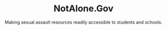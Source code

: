 ---
id: not-alone
unlisted: true
layout: case-study
agency: "DOJ"
title: "NotAlone.Gov"
cover_art: "not-alone-biden.jpg"
subtitle: "Making sexual assault resources readily accessible to students and schools."
impact_heading: "We need to provide survivors with more support and we need to bring perpetrators to more justice and we need colleges and universities to step up. - <i>Vice President Joe Biden</i>"

description: "<h5><b>CHALLENGE</b>: Improve the transparency and information-sharing of sexual assault prevention and enforcement data for students and schools.</h5>

<h5><b>SOLUTION</b>: In less than 30 days, a team of Presidential Innovation Fellows and 18F staff built NotAlone.gov, a website containing typically disparate and often difficult-to-find information for students, schools, and anyone interested in finding resources on how to prevent and respond to sexual assault on college campuses and in schools.</h5>"

url: http://notalone.gov/

gallery:
  - { src: "notalone.png", caption: "Screenshot from the original version of NotAlone.gov." }

impact_metrics:
    - { metric: "500,000+ page views", desc: "in first 6 months." }
  
articles: 
  - { outlet: "White House", logo_src: "white-house-logo.jpg", title: "FACT SHEET: Not Alone – Protecting Students from Sexual Assault", quote: "On the website, students can learn about their rights, search enforcement data, and read about how to file a complaint.  The website will also help schools and advocates:  it will make available federal guidance on legal obligations, best available evidence and research, and relevant legislation.", url: "https://www.whitehouse.gov/the-press-office/2014/04/29/fact-sheet-not-alone-protecting-students-sexual-assault" }
  - { outlet: "Huffington Post", logo_src: "huffington-post-logo.jpg", title: "White House Steps Up Fight Against Campus Rape", quote: "Survivor advocates applauded in particular the calls for greater transparency in enforcement efforts and clearer explanation of how students can file federal complaints.", url: "http://www.huffingtonpost.com/2014/04/29/white-house-college-sexual-assault_n_5235747.html" }

  

tags:
  - Safety

---